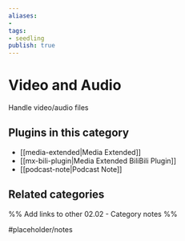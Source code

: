 ```yaml
---
aliases:
- 
tags: 
- seedling 
publish: true
---
```



# Video and Audio

Handle video/audio files

## Plugins in this category

- [[media-extended|Media Extended]]
- [[mx-bili-plugin|Media Extended BiliBili Plugin]]
- [[podcast-note|Podcast Note]]

## Related categories

%% Add links to other 02.02 - Category notes %%

#placeholder/notes
